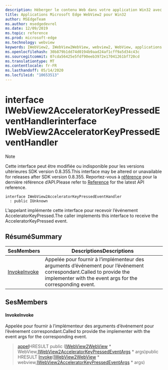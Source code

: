 ```yaml
---
description: Héberger le contenu Web dans votre application Win32 avec le contrôle Microsoft Edge WebView2
title: Applications Microsoft Edge WebView2 pour Win32
author: MSEdgeTeam
ms.author: msedgedevrel
ms.date: 12/09/2019
ms.topic: reference
ms.prod: microsoft-edge
ms.technology: webview
keywords: IWebView2, IWebView2WebView, webview2, WebView, applications Win32, Win32, Edge
ms.openlocfilehash: 30b879b1dd74d0194b9aad24af1cff9a5d34c43c
ms.sourcegitcommit: 07cda56425e5fdf90eeb3972e17041261bf720cd
ms.translationtype: MT
ms.contentlocale: fr-FR
ms.lasthandoff: 05/14/2020
ms.locfileid: "10653513"
---
```

# <span data-ttu-id="ba65e-104">interface IWebView2AcceleratorKeyPressedEventHandler</span><span class="sxs-lookup"><span data-stu-id="ba65e-104">interface IWebView2AcceleratorKeyPressedEventHandler</span></span> 

> [!NOTE]
> <span data-ttu-id="ba65e-105">Cette interface peut être modifiée ou indisponible pour les versions ultérieures SDK version 0.8.355.</span><span class="sxs-lookup"><span data-stu-id="ba65e-105">This interface may be altered or unavailable for releases after SDK version 0.8.355.</span></span> <span data-ttu-id="ba65e-106">Reportez-vous à [référence](../../../webview2-api-reference.md) pour la dernière référence d’API.</span><span class="sxs-lookup"><span data-stu-id="ba65e-106">Please refer to [Reference](../../../webview2-api-reference.md) for the latest API reference.</span></span>

```
interface IWebView2AcceleratorKeyPressedEventHandler
  : public IUnknown
```

<span data-ttu-id="ba65e-107">L’appelant implémente cette interface pour recevoir l’événement AcceleratorKeyPressed.</span><span class="sxs-lookup"><span data-stu-id="ba65e-107">The caller implements this interface to receive the AcceleratorKeyPressed event.</span></span>

## <span data-ttu-id="ba65e-108">Résumé</span><span class="sxs-lookup"><span data-stu-id="ba65e-108">Summary</span></span>

 <span data-ttu-id="ba65e-109">Ses</span><span class="sxs-lookup"><span data-stu-id="ba65e-109">Members</span></span>                        | <span data-ttu-id="ba65e-110">Descriptions</span><span class="sxs-lookup"><span data-stu-id="ba65e-110">Descriptions</span></span>
--------------------------------|---------------------------------------------
[<span data-ttu-id="ba65e-111">Invoke</span><span class="sxs-lookup"><span data-stu-id="ba65e-111">Invoke</span></span>](#invoke) | <span data-ttu-id="ba65e-112">Appelée pour fournir à l’implémenteur des arguments d’événement pour l’événement correspondant.</span><span class="sxs-lookup"><span data-stu-id="ba65e-112">Called to provide the implementer with the event args for the corresponding event.</span></span>

## <span data-ttu-id="ba65e-113">Ses</span><span class="sxs-lookup"><span data-stu-id="ba65e-113">Members</span></span>

#### <span data-ttu-id="ba65e-114">Invoke</span><span class="sxs-lookup"><span data-stu-id="ba65e-114">Invoke</span></span> 

<span data-ttu-id="ba65e-115">Appelée pour fournir à l’implémenteur des arguments d’événement pour l’événement correspondant.</span><span class="sxs-lookup"><span data-stu-id="ba65e-115">Called to provide the implementer with the event args for the corresponding event.</span></span>

> <span data-ttu-id="ba65e-116">[appel](#invoke)HRESULT public ([IWebView2WebView](IWebView2WebView.md) \* WebView,[IWebView2AcceleratorKeyPressedEventArgs](IWebView2AcceleratorKeyPressedEventArgs.md) \* args)</span><span class="sxs-lookup"><span data-stu-id="ba65e-116">public HRESULT [Invoke](#invoke)([IWebView2WebView](IWebView2WebView.md) \* webview,[IWebView2AcceleratorKeyPressedEventArgs](IWebView2AcceleratorKeyPressedEventArgs.md) \* args)</span></span>

